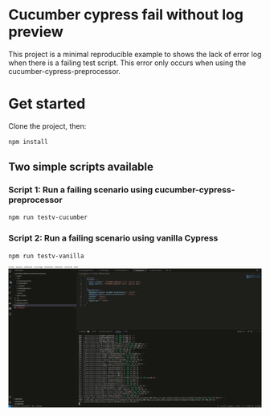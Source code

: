 # Cucumber cypress fail without log preview

This project is a minimal reproducible example to shows the lack of error log when there is a failing test script. This error only occurs when using the cucumber-cypress-preprocessor.

# Get started

Clone the project, then:

```bash
npm install
```

## Two simple scripts available

### Script 1: Run a failing scenario using cucumber-cypress-preprocessor

```bash
npm run testv-cucumber
```

### Script 2: Run a failing scenario using vanilla Cypress

```bash
npm run testv-vanilla
```

![cucumber-vs-vanilla](no_error_preview_using_cucumber.gif)
